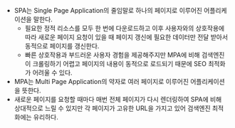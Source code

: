 - SPA는 Single Page Application의 줄임말로 하나의 페이지로 이루어진 어플리케이션을 말한다.
  - 필요한 정적 리소스를 모두 한 번에 다운로드하고 이후 사용자와의 상호작용에 따라 새로운 페이지 요청이 있을 때 페이지 갱신에 필요한 데이터만 전달 받아서 동적으로 페이지를 갱신한다.
  - 빠른 상호작용과 부드러운 사용자 경험을 제공해주지만 MPA에 비해 검색엔진이 크롤링하기 어렵고 페이지의 내용이 동적으로 로드되기 때문에 SEO 최적화가 어려울 수 있다.
- MPA는 Multi Page Application의 약자로 여러 페이지로 이루어진 어플리케이션을 뜻한다.
- 새로운 페이지를 요청할 때마다 매번 전체 페이지가 다시 렌더링하여 SPA에 비해 상대적으로 느릴 수 있지만 각 페이지가 고유한 URL을 가지고 있어 검색엔진 최적화에는 유리하다.
